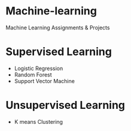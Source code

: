 # Machine-learning
Machine Learning Assignments &amp; Projects

# Supervised Learning
* Logistic Regression
* Random Forest
* Support Vector Machine

# Unsupervised Learning
* K means Clustering

